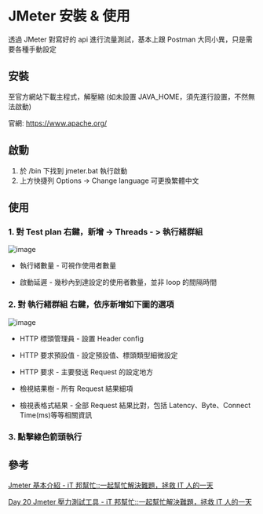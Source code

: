 # JMeter 安裝 & 使用

透過 JMeter 對寫好的 api 進行流量測試，基本上跟 Postman 大同小異，只是需要各種手動設定

## 安裝

至官方網站下載主程式，解壓縮 (如未設置 JAVA_HOME，須先進行設置，不然無法啟動)

官網: https://www.apache.org/

## 啟動

1. 於 /bin 下找到 jmeter.bat 執行啟動
2. 上方快捷列 Options -> Change language 可更換繁體中文

## 使用

### 1. 對 Test plan 右鍵，新增 -> Threads - > 執行緒群組
   
   ![image](https://github.com/dacelo971130/learing/assets/83411220/623c9d19-f2e3-4810-afbe-f7ca5f1c893b)

   * 執行緒數量 - 可視作使用者數量
   
   * 啟動延遲 - 幾秒內到達設定的使用者數量，並非 loop 的間隔時間

### 2.  對 執行緒群組 右鍵，依序新增如下圖的選項
   
   ![image](https://github.com/dacelo971130/learing/assets/83411220/72320071-277a-419d-b9ab-f1251677d9d2)

   * HTTP 標頭管理員 - 設置 Header config 
     
   * HTTP 要求預設值 - 設定預設值、標頭類型細微設定
     
   * HTTP 要求 - 主要發送 Request 的設定地方
     
   * 檢視結果樹 - 所有 Request 結果細項
     
   * 檢視表格式結果 - 全部 Request 結果比對，包括 Latency、Byte、Connect Time(ms)等等相關資訊

### 3. 點擊綠色箭頭執行

## 參考

[Jmeter 基本介紹 - iT 邦幫忙::一起幫忙解決難題，拯救 IT 人的一天](https://ithelp.ithome.com.tw/articles/10186852)

[Day 20 Jmeter 壓力測試工具 - iT 邦幫忙::一起幫忙解決難題，拯救 IT 人的一天](https://ithelp.ithome.com.tw/articles/10203900)

     
